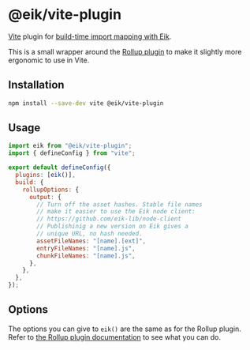 # @eik/vite-plugin

[Vite](https://vite.dev/) plugin for [build-time import mapping with Eik](https://eik.dev/docs/guides/vite).

This is a small wrapper around the [Rollup plugin](https://github.com/eik-lib/rollup-plugin) to make it slightly more ergonomic to use in Vite.

## Installation

```bash
npm install --save-dev vite @eik/vite-plugin
```

## Usage

```js
import eik from "@eik/vite-plugin";
import { defineConfig } from "vite";

export default defineConfig({
  plugins: [eik()],
  build: {
    rollupOptions: {
      output: {
        // Turn off the asset hashes. Stable file names
        // make it easier to use the Eik node client:
        // https://github.com/eik-lib/node-client
        // Publishinig a new version on Eik gives a
        // unique URL, no hash needed.
        assetFileNames: "[name].[ext]",
        entryFileNames: "[name].js",
        chunkFileNames: "[name].js",
      },
    },
  },
});
```

## Options

The options you can give to `eik()` are the same as for the Rollup plugin.
Refer to [the Rollup plugin documentation](https://github.com/eik-lib/rollup-plugin?tab=readme-ov-file#options) to see what you can do.
